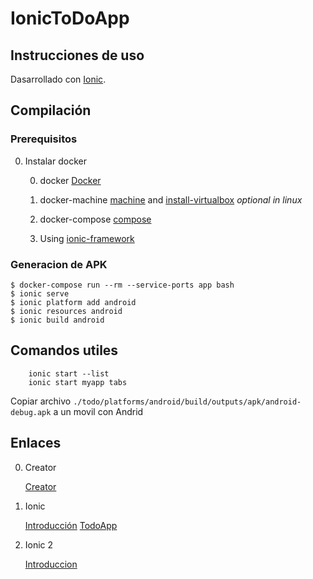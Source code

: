# IonicToDoApp

## Instrucciones de uso

Dasarrollado con [Ionic](http://ionicframework.com/).

## Compilación

### Prerequisitos
0. Instalar docker

    0. docker [Docker](https://www.docker.com)

    0. docker-machine [machine](https://docs.docker.com/machine/) and [install-virtualbox](https://www.virtualbox.org/wiki/Downloads) *optional in linux* 

    0. docker-compose [compose](https://docs.docker.com/compose/install/)

    0. Using [ionic-framework](https://hub.docker.com/r/agileek/ionic-framework/~/dockerfile/)

### Generacion de APK

```
$ docker-compose run --rm --service-ports app bash
$ ionic serve
$ ionic platform add android
$ ionic resources android
$ ionic build android
```

## Comandos utiles

        ionic start --list
        ionic start myapp tabs


Copiar archivo `./todo/platforms/android/build/outputs/apk/android-debug.apk` a un movil con Andrid


## Enlaces

0. Creator 

    [Creator](https://creator.ionic.io/)

0. Ionic

    [Introducción](https://www.youtube.com/watch?v=fMr8wQ3-mbQ&list=PL70Go5StQPB9_H4wHwP9VHsE-ybF4hErE&index=2)
    [TodoApp](https://www.youtube.com/watch?v=Vob4E8UnOOY&list=PL70Go5StQPB9_H4wHwP9VHsE-ybF4hErE&index=3)

0. Ionic 2

    [Introduccion](https://www.youtube.com/watch?v=KgKo0BwHG34&list=LLwLWeRd6pR6xdbHr2Zm9Csw)
